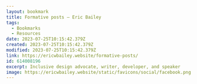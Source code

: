 ```yaml
---
layout: bookmark
title: Formative posts – Eric Bailey
tags:
  - Bookmarks
  - Resources
date: 2023-07-25T10:15:42.379Z
created: 2023-07-25T10:15:42.379Z
modified: 2023-07-25T10:15:42.379Z
link: https://ericwbailey.website/formative-posts/
id: 614008196
excerpt: Inclusive design advocate, writer, developer, and speaker
image: https://ericwbailey.website/static/favicons/social/facebook.png
---
```

